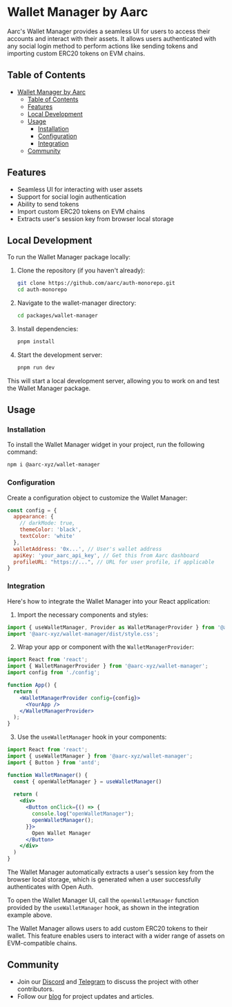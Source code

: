 # Wallet Manager by Aarc

Aarc's Wallet Manager provides a seamless UI for users to access their accounts and interact with their assets. It allows users authenticated with any social login method to perform actions like sending tokens and importing custom ERC20 tokens on EVM chains.

## Table of Contents

- [Wallet Manager by Aarc](#wallet-manager-by-aarc)
  - [Table of Contents](#table-of-contents)
  - [Features](#features)
  - [Local Development](#local-development)
  - [Usage](#usage)
    - [Installation](#installation)
    - [Configuration](#configuration)
    - [Integration](#integration)
  - [Community](#community)

## Features

- Seamless UI for interacting with user assets
- Support for social login authentication
- Ability to send tokens
- Import custom ERC20 tokens on EVM chains
- Extracts user's session key from browser local storage

## Local Development

To run the Wallet Manager package locally:

1. Clone the repository (if you haven't already):
   ```sh
   git clone https://github.com/aarc/auth-monorepo.git
   cd auth-monorepo
   ```

2. Navigate to the wallet-manager directory:
   ```sh
   cd packages/wallet-manager
   ```

3. Install dependencies:
   ```sh
   pnpm install
   ```

4. Start the development server:
   ```sh
   pnpm run dev
   ```

This will start a local development server, allowing you to work on and test the Wallet Manager package.

## Usage

### Installation

To install the Wallet Manager widget in your project, run the following command:

```sh
npm i @aarc-xyz/wallet-manager
```

### Configuration

Create a configuration object to customize the Wallet Manager:

```javascript
const config = {
  appearance: {
    // darkMode: true,
    themeColor: 'black',
    textColor: 'white'
  },
  walletAddress: '0x...', // User's wallet address
  apiKey: 'your_aarc_api_key', // Get this from Aarc dashboard
  profileURL: "https://...", // URL for user profile, if applicable
}
```

### Integration

Here's how to integrate the Wallet Manager into your React application:

1. Import the necessary components and styles:

```javascript
import { useWalletManager, Provider as WalletManagerProvider } from '@aarc-xyz/wallet-manager';
import '@aarc-xyz/wallet-manager/dist/style.css';
```

2. Wrap your app or component with the `WalletManagerProvider`:

```jsx
import React from 'react';
import { WalletManagerProvider } from '@aarc-xyz/wallet-manager';
import config from './config';

function App() {
  return (
    <WalletManagerProvider config={config}>
      <YourApp />
    </WalletManagerProvider>
  );
}
```

3. Use the `useWalletManager` hook in your components:

```jsx
import React from 'react';
import { useWalletManager } from '@aarc-xyz/wallet-manager';
import { Button } from 'antd';

function WalletManager() {
  const { openWalletManager } = useWalletManager()
  
  return (
    <div>
      <Button onClick={() => { 
        console.log("openWalletManager"); 
        openWalletManager();
      }}>
        Open Wallet Manager
      </Button>
    </div>
  )
}
```

The Wallet Manager automatically extracts a user's session key from the browser local storage, which is generated when a user successfully authenticates with Open Auth.

To open the Wallet Manager UI, call the `openWalletManager` function provided by the `useWalletManager` hook, as shown in the integration example above.

The Wallet Manager allows users to add custom ERC20 tokens to their wallet. This feature enables users to interact with a wider range of assets on EVM-compatible chains.

## Community

- Join our [Discord](https://discord.gg/3kFCfBgSdY) and [Telegram](https://t.me/aarcxyz) to discuss the project with other contributors.
- Follow our [blog](https://blog.aarc.xyz) for project updates and articles.